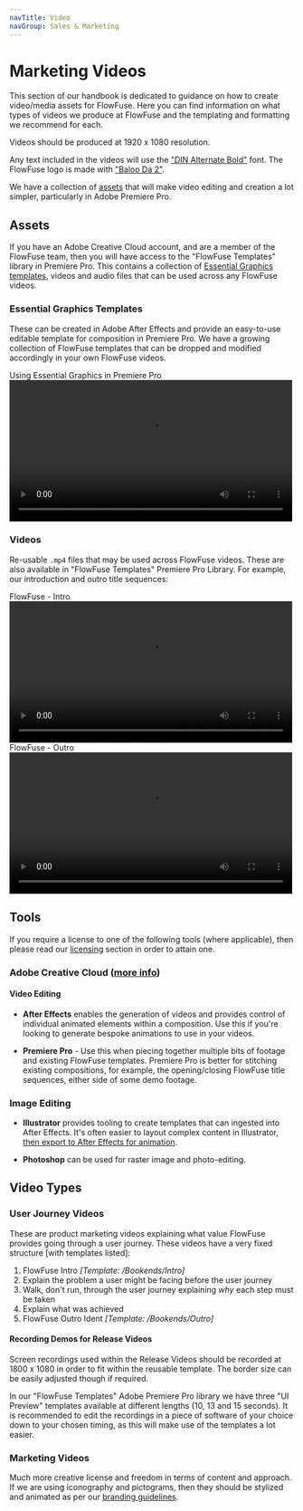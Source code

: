 ```yaml
---
navTitle: Video
navGroup: Sales & Marketing
---
```


# Marketing Videos

This section of our handbook is dedicated to guidance on how to create video/media assets for FlowFuse. Here you can find information on what types of videos we produce at FlowFuse and the templating and formatting we recommend for each. 

Videos should be produced at 1920 x 1080 resolution. 

Any text included in the videos will use the ["DIN Alternate Bold"](https://fontsgeek.com/fonts/DIN-Alternate-Bold) font. The FlowFuse logo is made with ["Baloo Da 2"](https://fonts.google.com/specimen/Baloo+Da+2).

We have a collection of [assets](#assets) that will make video editing and creation a lot simpler, particularly in Adobe Premiere Pro.

## Assets

If you have an Adobe Creative Cloud account, and are a member of the FlowFuse team, then you will have access to the "FlowFuse Templates" library in Premiere Pro. This contains a collection of [Essential Graphics templates](https://helpx.adobe.com/uk/premiere-pro/using/essential-graphics-panel.html), videos and audio files that can be used across any FlowFuse videos.

### Essential Graphics Templates

These can be created in Adobe After Effects and provide an easy-to-use editable template for composition in Premiere Pro. We have a growing collection of FlowFuse templates that can be dropped and modified accordingly in your own FlowFuse videos.

<div class="video-caption">Using Essential Graphics in Premiere Pro</div>
<video width="500" controls>
  <source src="https://website-data.s3.eu-west-1.amazonaws.com/using-essential-graphics-in-pp.mp4" type="video/mp4">
</video>

### Videos

Re-usable `.mp4` files that may be used across FlowFuse videos. These are also available in "FlowFuse Templates" Premiere Pro Library. For example, our introduction and outro title sequences:

<div class="video-caption">FlowFuse - Intro</div>
<video width="500" controls>
  <source src="https://website-data.s3.eu-west-1.amazonaws.com/ff-intro.mp4" type="video/mp4">
</video>

<div class="video-caption">FlowFuse - Outro</div>
<video width="500" controls>
  <source src="https://website-data.s3.eu-west-1.amazonaws.com/ff-outro.mp4" type="video/mp4">
</video>

## Tools

If you require a license to one of the following tools (where applicable), then please read our [licensing](../peopleops/expenses#software-licenses) section in order to attain one.

### Adobe Creative Cloud ([more info](https://www.adobe.com/uk/creativecloud.html))

#### Video Editing

- **After Effects** enables the generation of videos and provides control of individual animated elements within a composition. Use this if you're looking to generate bespoke animations to use in your videos.

- **Premiere Pro** - Use this when piecing together multiple bits of footage and existing FlowFuse templates. Premiere Pro is better for stitching existing compositions, for example, the opening/closing FlowFuse title sequences, either side of some demo footage.

### Image Editing

- **Illustrator** provides tooling to create templates that can ingested into After Effects. It's often easier to layout complex content in Illustrator, [then export to After Effects for animation](https://www.schoolofmotion.com/blog/import-adobe-illustrator-files-into-after-effects).

- **Photoshop** can be used for raster image and photo-editing.

## Video Types

### User Journey Videos

These are product marketing videos explaining what value FlowFuse provides going
through a user journey. These videos have a very fixed structure [with templates listed]:

1. FlowFuse Intro _[Template: /Bookends/Intro]_
2. Explain the problem a user might be facing before the user journey
3. Walk, don't run, through the user journey explaining _why_ each step must be taken
3. Explain what was achieved
4. FlowFuse Outro Ident _[Template: /Bookends/Outro]_

#### Recording Demos for Release Videos

Screen recordings used within the Release Videos should be recorded at 1800 x 1080 in order to fit within the reusable template. The border size can be easily adjusted though if required.

In our "FlowFuse Templates" Adobe Premiere Pro library we have three "UI Preview" templates available at different lengths (10, 13 and 15 seconds). It is recommended to edit the recordings in a piece of software of your choice down to your chosen timing, as this will make use of the templates a lot easier.

### Marketing Videos

Much more creative license and freedom in terms of content and approach. If we are using iconography and pictograms, then they should be stylized and animated as per our [branding guidelines](../design/branding.md).
